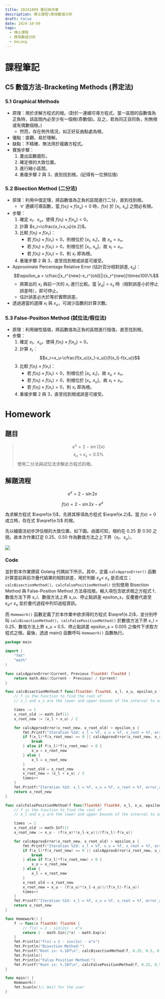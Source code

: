 ```yaml
---
title: 20241009 筆記與作業
description: 博士課程\應用數值分析
draft: False
date: 2024-10-09
tags:
  - 博士課程
  - 應用數值分析
  - GoLang
---
```

# 課程筆記
## C5 數值方法-Bracketing Methods (界定法)
### 5.1 Graphical Methods
- 原理：用於求解方程式的根。(對於一連續可導方程式，當一區間的函數值為正負時，該區間內必至少有一個根(奇數個)。反之，若為同正貨同負，則無根或有偶數個根。)
  - 然而，存在例外情況，如正好反曲點處為根。
- 優點：直觀、易於理解。
- 缺點：不精確、無法用於複雜方程式。
- 實施步驟：
  1. 畫出函數圖形。
  2. 確定根的大致位置。
  3. 進行縮小區間。
  4. 重複步驟 2 與 3，直到找到根。(記得有一位預估值)

### 5.2 Bisection Method (二分法)
- 原理：利用中值定理，將函數值為正負的區間進行二分，直到找到根。
  - $\forall$ 連續可導函數，當 $f(x_l)\times f(x_u) \lt 0$ 時，$f(x)$ 於 $[x_l,\ x_u]$ 之間必有根。
- 步驟：
  1. 確定 $x_l$、$x_u$，使得 $f(x_l)\times f(x_u) \lt 0$。
  2. 計算 $x_r=\cfrac{x_l+x_u}{e.2}$。
  3. 比較 $f(x_l)\times f(x_r)$：
       - 若 $f(x_l)\times f(x_r) \lt 0$，則根位於 $[x_l,\ x_r]$，故 $x_u=x_r$。
       - 若 $f(x_l)\times f(x_r) \gt 0$，則根位於 $[x_r,\ x_u]$，故 $x_l=x_r$。
       - 若 $f(x_l)\times f(x_r) = 0$，則 $x_r$ 即為根。
  4. 重複步驟 2 與 3，直至找到根或誤差可接受。
- Approximate Percentage Relative Error (估計百分相對誤差, $\epsilon_a$)：
  $$\epsilon_a = \cfrac{|x_r^{new}-x_r^{old}|}{x_r^{new}}\times100\%$$
  - 將算出的 $x_r$ 與前一次的 $x_r$ 進行比較。當 $|\epsilon_a| \lt \epsilon_s$ 時（相對誤差小於停止誤差時），即可停止。
  - 估計誤差必大於等於實際誤差。
- 透過適當的選擇 $x_l$ 與 $x_u$，可減少函數的計算次數。

### 5.3 False-Position Method (試位法/假位法)
- 原理：利用線性插值，將函數值為正負的區間進行插值，直至找到根。
- 步驟：
  1. 確定 $x_l$、$x_u$，使得 $f(x_l)\times f(x_u) \lt 0$。
  2. 計算 $x_r$：
     $$x_r=x_u-\cfrac{f(x_u)(x_l-x_u)}{f(x_l)-f(x_u)}$$
  3. 比較 $f(x_l)\times f(x_r)$：
       - 若 $f(x_l)\times f(x_r) \lt 0$，則根位於 $[x_l,\ x_r]$，故 $x_u=x_r$。
       - 若 $f(x_l)\times f(x_r) \gt 0$，則根位於 $[x_r,\ x_u]$，故 $x_l=x_r$。
       - 若 $f(x_l)\times f(x_r) = 0$，則 $x_r$ 即為根。
  4. 重複步驟 2 與 3，直至找到根或誤差可接受。

# Homework
## 題目
> $$e^x = 2 - \sin(2x)$$
> $$\epsilon_a < \epsilon_s=0.5\%$$
> 使用二分法與試位法求解此方程式的根。

## 解題流程
$$
e^{x} = 2 - \sin{2x}\tag{e.1}\label{e.1}
$$

$$
f(x) = 2 - \sin{2x} - e^{x}\tag{e.2}\label{e.2}
$$

為求解方程式 $\eqref{e.1}$，先將其移項為方程式 $\eqref{e.2}$。當 $f(x) = 0$ 成立時，存在式 $\eqref{e.1}$ 的根。  

先以繪圖法初步評估根的大致位置，如下圖。由圖可知，根約在 0.25 至 0.50 之間。故本次作業訂定 0.25、0.50 作為數值方法之上下界（$x_{l}$、$x_{u}$）。

<img src="/20241009-1.avif" class="Invertible" />

### Code
並針對本作業撰寫 Golang 代碼如下所示。其中，定義 `calcApproxError()` 函數計算當前與前次疊代結果的相對誤差，用於判斷 $\varepsilon_{a} < \ \varepsilon_{s}$ 是否成立；`calcBisectionMethod()`、`calcFalsePositionMethod()` 分別使用 Bisection Method 與 False-Position Method 方法尋找根。輸入項包含欲求根之方程式 f、數值方法下界 x_l、數值方法上界 x_u、停止點誤差 epsilon_s，反覆疊代直至 $\varepsilon_{a} < \ \varepsilon_{s}$ 並於疊代過程中列印過程資訊。  

而 `Homework()` 函數定義了於本作業中欲求得的方程式 $\eqref{e.2}$，並分別呼叫 `calcBisectionMethod()`、`calcFalsePositionMethod()` 於數值方法下界 x_l = 0.25、數值方法上界 x_u = 0.5、停止點誤差 epsilon_s = 0.005 之條件下求取方程式之根。最後，透過 main() 函數呼叫 `Homework()` 函數執行。

```go
package main

import (
	"fmt"
	"math"
)

func calcApproxError(Current, Previous float64) float64 {
	return math.Abs((Current - Previous) / Current)
}

func calcBisectionMethod(f func(float64) float64, x_l, x_u, epsilon_s float64) float64 {
	// f is the function to find the root of
	// x_l and x_u are the lower and upper bounds of the interval to search

	times := 1
	x_root_old := math.Inf(1)
	x_root_new := (x_l + x_u) / 2

	for calcApproxError(x_root_new, x_root_old) > epsilon_s {
		fmt.Printf("Iteration %2d: x_l = %f, x_u = %f, x_root = %f, error_appr = %f\n", times, x_l, x_u, x_root_new, calcApproxError(x_root_new, x_root_old))
		if f(x_l)*f(x_root_new) == 0 || calcApproxError(x_root_new, x_root_old) < epsilon_s {
			break
		} else if f(x_l)*f(x_root_new) < 0 {
			x_u = x_root_new
		} else {
			x_l = x_root_new
		}
		x_root_old = x_root_new
		x_root_new = (x_l + x_u) / 2
		times++
	}
	fmt.Printf("Iteration %2d: x_l = %f, x_u = %f, x_root = %f, error_appr = %f\n", times, x_l, x_u, x_root_new, calcApproxError(x_root_new, x_root_old))
	return x_root_new
}

func calcFalsePositionMethod(f func(float64) float64, x_l, x_u, epsilon_s float64) float64 {
	// f is the function to find the root of
	// x_l and x_u are the lower and upper bounds of the interval to search

	times := 1
	x_root_old := math.Inf(1)
	x_root_new := x_u - (f(x_u)*(x_l-x_u))/(f(x_l)-f(x_u))

	for calcApproxError(x_root_new, x_root_old) > epsilon_s {
		fmt.Printf("Iteration %2d: x_l = %f, x_u = %f, x_root = %f, error_appr = %f\n", times, x_l, x_u, x_root_new, calcApproxError(x_root_new, x_root_old))
		if f(x_l)*f(x_root_new) == 0 || calcApproxError(x_root_new, x_root_old) < epsilon_s {
			break
		} else if f(x_l)*f(x_root_new) < 0 {
			x_u = x_root_new
		} else {
			x_l = x_root_new
		}
		x_root_old = x_root_new
		x_root_new = x_u - (f(x_u)*(x_l-x_u))/(f(x_l)-f(x_u))
		times++
	}
	fmt.Printf("Iteration %2d: x_l = %f, x_u = %f, x_root = %f, error_appr = %f\n", times, x_l, x_u, x_root_new, calcApproxError(x_root_new, x_root_old))
	return x_root_new
}

func Homework() {
	f := func(x float64) float64 {
		// f(x) = 2 - sin(2x) - e^x
		return 2 - math.Sin(2*x) - math.Exp(x)
	}
	fmt.Println("f(x) = 2 - sin(2x) - e^x")
	fmt.Println("Bisection Method:")
	fmt.Printf("Root is: %.10f\n", calcBisectionMethod(f, 0.25, 0.5, 0.005))
	fmt.Println()
	fmt.Println("False Position Method:")
	fmt.Printf("Root is: %.10f\n", calcFalsePositionMethod(f, 0.25, 0.5, 0.005))
}

func main() {
	Homework()
	fmt.Scanln()// Wait for the user
}
```
